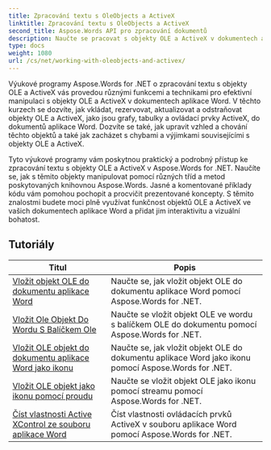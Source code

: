 ```yaml
---
title: Zpracování textu s OleObjects a ActiveX
linktitle: Zpracování textu s OleObjects a ActiveX
second_title: Aspose.Words API pro zpracování dokumentů
description: Naučte se pracovat s objekty OLE a ActiveX v dokumentech aplikace Word pomocí Aspose.Words for .NET. Podrobné konzultace s příklady kódu.
type: docs
weight: 1080
url: /cs/net/working-with-oleobjects-and-activex/
---
```


Výukové programy Aspose.Words for .NET o zpracování textu s objekty OLE a ActiveX vás provedou různými funkcemi a technikami pro efektivní manipulaci s objekty OLE a ActiveX v dokumentech aplikace Word. V těchto kurzech se dozvíte, jak vkládat, rezervovat, aktualizovat a odstraňovat objekty OLE a ActiveX, jako jsou grafy, tabulky a ovládací prvky ActiveX, do dokumentů aplikace Word. Dozvíte se také, jak upravit vzhled a chování těchto objektů a také jak zacházet s chybami a výjimkami souvisejícími s objekty OLE a ActiveX.

Tyto výukové programy vám poskytnou praktický a podrobný přístup ke zpracování textu s objekty OLE a ActiveX v Aspose.Words for .NET. Naučíte se, jak s těmito objekty manipulovat pomocí různých tříd a metod poskytovaných knihovnou Aspose.Words. Jasné a komentované příklady kódu vám pomohou pochopit a procvičit prezentované koncepty. S těmito znalostmi budete moci plně využívat funkčnost objektů OLE a ActiveX ve vašich dokumentech aplikace Word a přidat jim interaktivitu a vizuální bohatost.

 ## Tutoriály
| Titul | Popis |
| --- | --- |
| [Vložit objekt OLE do dokumentu aplikace Word](./insert-ole-object/) | Naučte se, jak vložit objekt OLE do dokumentu aplikace Word pomocí Aspose.Words for .NET. |
| [Vložit Ole Objekt Do Wordu S Balíčkem Ole](./insert-ole-object-with-ole-package/) | Naučte se vložit objekt OLE ve wordu s balíčkem OLE do dokumentu pomocí Aspose.Words for .NET. |
| [Vložit OLE objekt do dokumentu aplikace Word jako ikonu](./insert-ole-object-as-icon/) | Naučte se, jak vložit objekt OLE do dokumentu aplikace Word jako ikonu pomocí Aspose.Words for .NET. |
| [Vložit OLE objekt jako ikonu pomocí proudu](./insert-ole-object-as-icon-using-stream/) | Naučte se vložit objekt OLE jako ikonu pomocí streamu pomocí Aspose.Words for .NET. |
| [Číst vlastnosti Active XControl ze souboru aplikace Word](./read-active-xcontrol-properties/) | Číst vlastnosti ovládacích prvků ActiveX v souboru aplikace Word pomocí Aspose.Words for .NET. |